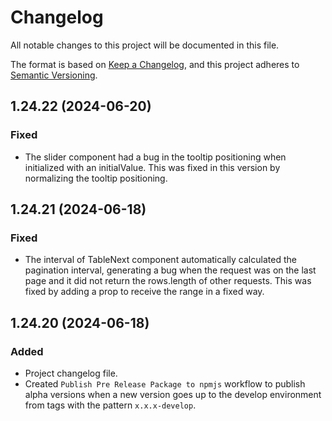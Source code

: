 # Changelog

All notable changes to this project will be documented in this file.

The format is based on [Keep a Changelog](https://keepachangelog.com/en/1.1.0/),
and this project adheres to [Semantic Versioning](https://semver.org/spec/v2.0.0.html).

## 1.24.22 (2024-06-20)

### Fixed

- The slider component had a bug in the tooltip positioning when initialized with an initialValue. This was fixed in this version by normalizing the tooltip positioning.

## 1.24.21 (2024-06-18)

### Fixed

- The interval of TableNext component automatically calculated the pagination interval, generating a bug when the request was on the last page and it did not return the rows.length of other requests. This was fixed by adding a prop to receive the range in a fixed way.

## 1.24.20 (2024-06-18)

### Added

- Project changelog file.
- Created `Publish Pre Release Package to npmjs` workflow to publish alpha versions when a new version goes up to the develop environment from tags with the pattern `x.x.x-develop`.

